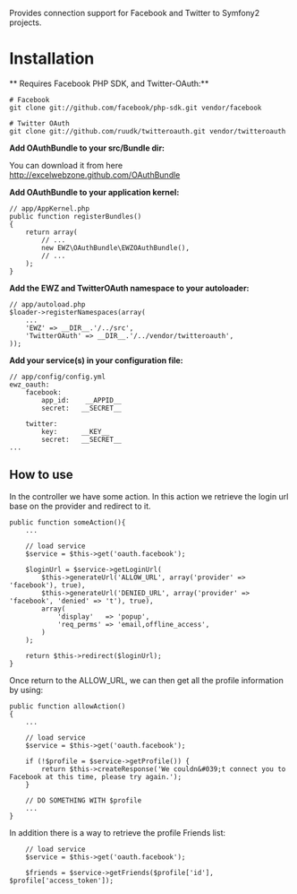 Provides connection support for Facebook and Twitter to Symfony2 projects.

Installation
============

** Requires Facebook PHP SDK, and Twitter-OAuth:**

    # Facebook
    git clone git://github.com/facebook/php-sdk.git vendor/facebook

    # Twitter OAuth
    git clone git://github.com/ruudk/twitteroauth.git vendor/twitteroauth


**Add OAuthBundle to your src/Bundle dir:**

You can download it from here http://excelwebzone.github.com/OAuthBundle

**Add OAuthBundle to your application kernel:**

    // app/AppKernel.php
    public function registerBundles()
    {
        return array(
            // ...
            new EWZ\OAuthBundle\EWZOAuthBundle(),
            // ...
        );
    }

**Add the EWZ and TwitterOAuth namespace to your autoloader:**

    // app/autoload.php
    $loader->registerNamespaces(array(
        ...
        'EWZ' => __DIR__.'/../src',
        'TwitterOAuth' => __DIR__.'/../vendor/twitteroauth',
    ));


**Add your service(s) in your configuration file:**

    // app/config/config.yml
    ewz_oauth:
        facebook:
            app_id:    __APPID__
            secret:   __SECRET__

        twitter:
            key:      __KEY__
            secret:   __SECRET__
    ...
    

How to use
----------

In the controller we have some action. In this action we retrieve the login url base on the provider
and redirect to it. 

    public function someAction(){
        ...

        // load service
        $service = $this->get('oauth.facebook');

        $loginUrl = $service->getLoginUrl(
            $this->generateUrl('ALLOW_URL', array('provider' => 'facebook'), true),
            $this->generateUrl('DENIED_URL', array('provider' => 'facebook', 'denied' => 't'), true),
            array(
                'display'   => 'popup',
                'req_perms' => 'email,offline_access',
            )
        );

        return $this->redirect($loginUrl);
    }

Once return to the ALLOW_URL, we can then get all the profile information by using:

    public function allowAction()
    {
        ...

        // load service
        $service = $this->get('oauth.facebook');

        if (!$profile = $service->getProfile()) {
            return $this->createResponse('We couldn&#039;t connect you to Facebook at this time, please try again.');
        }

        // DO SOMETHING WITH $profile
        ...
    }

In addition there is a way to retrieve the profile Friends list:

        // load service
        $service = $this->get('oauth.facebook');

        $friends = $service->getFriends($profile['id'], $profile['access_token']);


